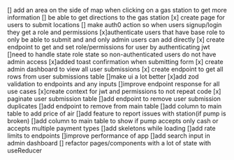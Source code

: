 [] add an area on the side of map when clicking on a gas station to get more information
[] be able to get directions to the gas station
[x] create page for users to submit locations
[] make auth0 action so when users signup/login they get a role and permissions
[x]authenticate users that have base role to only be able to submit and and only admin users can add directly
[x] create endpoint to get and set role/permissions for user by authenticating jwt
[]need to handle state role state so non-authenticated users do not have admin access
[x]added toast confirmation when submitting form
[x] create admin dashboard to view all user submissions
[x] create endpoint to get all rows from user submissions table
[]make ui a lot better
[x]add zod validation to endpoints and any inputs
[]improve endpoint response for all use cases
[x]create context for jwt and permissions to not repeat code
[x] paginate user submission table
[]add endpoint to remove user submission duplicates
[]add endpoint to remove from main table
[]add column to main table to add price of air
[]add feature to report issues with station(if pump is broken)
[]add column to main table to show if pump accepts only cash or accepts multiple payment types
[]add skeletons while loading
[]add rate limits to endpoints
[]improve performance of app
[]add search input in admin dashboard
[] refactor pages/components with a lot of state with useReducer
